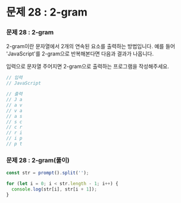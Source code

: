 # 문제 28 : 2-gram

### 문제 28 : 2-gram

2-gram이란 문자열에서 2개의 연속된 요소를 출력하는 방법입니다. 예를 들어 'JavaScript'를 2-gram으로 반복해본다면 다음과 결과가 나옵니다.

입력으로 문자열 주어지면 2-gram으로 출력하는 프로그램을 작성해주세요.

```javascript
// 입력
// JavaScript

// 출력
// J a
// a v
// v a
// a s
// s c
// c r
// r i
// i p
// p t
```



### 문제 28 : 2-gram\(풀이\)

```javascript
const str = prompt().split('');

for (let i = 0; i < str.length - 1; i++) {
  console.log(str[i], str[i + 1]);
}
```

